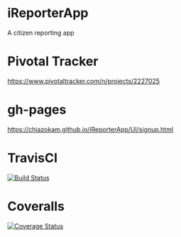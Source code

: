# iReporterApp
A citizen reporting app

# Pivotal Tracker
https://www.pivotaltracker.com/n/projects/2227025

# gh-pages
https://chiazokam.github.io/iReporterApp/UI/signup.html

# TravisCI
[![Build Status](https://travis-ci.org/Chiazokam/iReporterApp.svg?branch=master)](https://travis-ci.org/Chiazokam/iReporterApp)

# Coveralls
[![Coverage Status](https://coveralls.io/repos/github/Chiazokam/iReporterApp/badge.svg?branch=master)](https://coveralls.io/github/Chiazokam/iReporterApp?branch=master)
